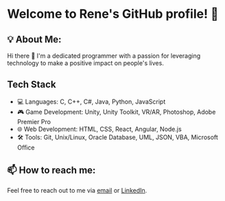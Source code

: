 # Welcome to Rene's GitHub profile! 🚀

## 💡 About Me:

Hi there 👋 
I'm a dedicated programmer with a passion for leveraging technology to make a positive impact on people's lives.

## Tech Stack

- 💻 Languages: C, C++, C#, Java, Python, JavaScript
- 🎮 Game Development: Unity, Unity Toolkit, VR/AR, Photoshop, Adobe Premier Pro
- 🌐 Web Development: HTML, CSS, React, Angular, Node.js
- 🛠️ Tools: Git, Unix/Linux, Oracle Database, UML, JSON, VBA, Microsoft Oﬃce

## 📫 How to reach me:

Feel free to reach out to me via [email](mailto:auj0827@gmail.com) or [LinkedIn](https://www.linkedin.com/in/rene-an/).
